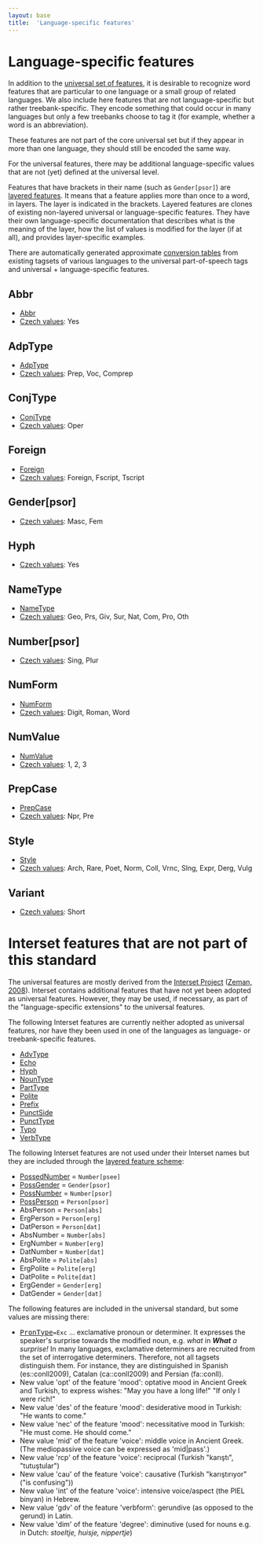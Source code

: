 ```yaml
---
layout: base
title:  'Language-specific features'
---
```


# Language-specific features

In addition to the <a href="u/feat/index.html">universal set of features</a>,
it is desirable to recognize word features that are particular
to one language or a small group of related languages.
We also include here features that are not language-specific but rather treebank-specific.
They encode something that could occur in many languages but only a few treebanks choose to tag it
(for example, whether a word is an abbreviation).

These features are not part of the core universal set
but if they appear in more than one language, they should still be encoded the same way.

For the universal features, there may be additional language-specific values that are not (yet) defined at the universal level.

Features that have brackets in their name (such as `Gender[psor]`) are <a href="overview/feat-layers.html">layered features</a>.
It means that a feature applies more than once to a word, in layers. The layer is indicated in the brackets.
Layered features are clones of existing non-layered universal or language-specific features.
They have their own language-specific documentation that describes what is the meaning of the layer,
how the list of values is modified for the layer (if at all),
and provides layer-specific examples.

There are automatically generated approximate
<a href="tagset-conversion/">conversion tables</a>
from existing tagsets of various languages to the universal part-of-speech tags and universal + language-specific features.

## Abbr
* <a href="u/ext-feat/Abbr.html">Abbr</a>
* [Czech values](cs-feat/Abbr): Yes

## AdpType
* <a href="u/ext-feat/AdpType.html">AdpType</a>
* [Czech values](cs-feat/AdpType): Prep, Voc, Comprep

## ConjType
* <a href="u/ext-feat/ConjType.html">ConjType</a>
* [Czech values](cs-feat/ConjType): Oper

## Foreign
* <a href="u/ext-feat/Foreign.html">Foreign</a>
* [Czech values](cs-feat/Foreign): Foreign, Fscript, Tscript

## Gender[psor]
* [Czech values](cs-feat/Gender[psor]): Masc, Fem

## Hyph
* [Czech values](cs-feat/Hyph): Yes

## NameType
* <a href="u/ext-feat/NameType.html">NameType</a>
* [Czech values](cs-feat/NameType): Geo, Prs, Giv, Sur, Nat, Com, Pro, Oth

## Number[psor]
* [Czech values](cs-feat/Number-psor): Sing, Plur

## NumForm
* <a href="u/ext-feat/NumForm.html">NumForm</a>
* [Czech values](cs-feat/NumForm): Digit, Roman, Word

## NumValue
* <a href="u/ext-feat/NumValue.html">NumValue</a>
* [Czech values](cs-feat/NumValue): 1, 2, 3

## PrepCase
* <a href="u/ext-feat/PrepCase.html">PrepCase</a>
* [Czech values](cs-feat/PrepCase): Npr, Pre

## Style
* <a href="u/ext-feat/Style.html">Style</a>
* [Czech values](cs-feat/Style): Arch, Rare, Poet, Norm, Coll, Vrnc, Slng, Expr, Derg, Vulg

## Variant
* [Czech values](cs-feat/Variant): Short

# Interset features that are not part of this standard

The universal features are mostly derived from the
<a href="http://ufal.mff.cuni.cz/interset">Interset Project</a>
(<a href="http://ufal.mff.cuni.cz/~zeman/publikace/2008-02/tagdrivers-marrakech-styl-lrec.pdf">Zeman, 2008</a>).
Interset contains additional features that have not yet been adopted as
universal features. However, they may be used, if necessary, as part of the
"language-specific extensions" to the universal features.

The following Interset features are currently neither adopted as universal features,
nor have they been used in one of the languages as language- or treebank-specific features.

* <a href="u/ext-feat/AdvType.html">AdvType</a>
* <a href="u/ext-feat/Echo.html">Echo</a>
* <a href="u/ext-feat/Hyph.html">Hyph</a>
* <a href="u/ext-feat/NounType.html">NounType</a>
* <a href="u/ext-feat/PartType.html">PartType</a>
* <a href="u/ext-feat/Polite.html">Polite</a>
* <a href="u/ext-feat/Prefix.html">Prefix</a>
* <a href="u/ext-feat/PunctSide.html">PunctSide</a>
* <a href="u/ext-feat/PunctType.html">PunctType</a>
* <a href="u/ext-feat/Typo.html">Typo</a>
* <a href="u/ext-feat/VerbType.html">VerbType</a>

The following Interset features are not used under their Interset names but they are included
through the
<a href="http://universaldependencies.github.io/docs/u/overview/feat-layers.html">layered feature scheme</a>:

* <a href="u/ext-feat/PossedNumber.html">PossedNumber</a> = `Number[psee]`
* <a href="u/ext-feat/PossGender.html">PossGender</a> = `Gender[psor]`
* <a href="u/ext-feat/PossNumber.html">PossNumber</a> = `Number[psor]`
* <a href="u/ext-feat/PossPerson.html">PossPerson</a> = `Person[psor]`
* AbsPerson = `Person[abs]`
* ErgPerson = `Person[erg]`
* DatPerson = `Person[dat]`
* AbsNumber = `Number[abs]`
* ErgNumber = `Number[erg]`
* DatNumber = `Number[dat]`
* AbsPolite = `Polite[abs]`
* ErgPolite = `Polite[erg]`
* DatPolite = `Polite[dat]`
* ErgGender = `Gender[erg]`
* DatGender = `Gender[dat]`

The following features are included in the universal standard, but some values are missing there:

* <a href="u/feat/PronType.html"><tt>PronType</tt></a>`=Exc` … exclamative pronoun or determiner. It expresses the speaker's surprise towards the modified noun, e.g. _what_ in _<b>What</b> a surprise!_ In many languages, exclamative determiners are recruited from the set of interrogative determiners. Therefore, not all tagsets distinguish them. For instance, they are distinguished in Spanish (es::conll2009), Catalan (ca::conll2009) and Persian (fa::conll).
* New value 'opt' of the feature 'mood': optative mood in Ancient Greek and Turkish, to express wishes:
  "May you have a long life!" "If only I were rich!"
* New value 'des' of the feature 'mood': desiderative mood in Turkish: "He wants to come."
* New value 'nec' of the feature 'mood': necessitative mood in Turkish: "He must come. He should come."
* New value 'mid' of the feature 'voice': middle voice in Ancient Greek. (The mediopassive voice can be expressed as 'mid|pass'.)
* New value 'rcp' of the feature 'voice': reciprocal (Turkish "kar&#305;şt&#305;", "tutuştular")
* New value 'cau' of the feature 'voice': causative (Turkish "kar&#305;şt&#305;r&#305;yor" ("is confusing"))
* New value 'int' of the feature 'voice': intensive voice/aspect (the PIEL binyan) in Hebrew.
* New value 'gdv' of the feature 'verbform': gerundive (as opposed to the gerund) in Latin.
* New value 'dim' of the feature 'degree': diminutive (used for nouns e.g. in Dutch: _stoeltje, huisje, nippertje_)
